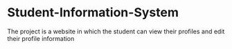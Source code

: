 # Student-Information-System
The project is a website in which the student can view their profiles  and edit their profile information
